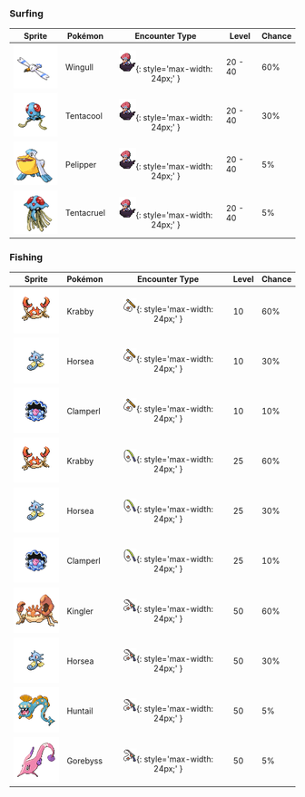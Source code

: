 ### Surfing

| Sprite | Pokémon | Encounter Type | Level | Chance |
|:------:|---------|:--------------:|-------|--------|
| ![Wingull](../../assets/sprites/wingull/front.gif "Wingull") | Wingull | ![Surf](../../assets/encounter_types/surf.png "Surf"){: style='max-width: 24px;' } | 20 - 40 | 60% |
| ![Tentacool](../../assets/sprites/tentacool/front.gif "Tentacool") | Tentacool | ![Surf](../../assets/encounter_types/surf.png "Surf"){: style='max-width: 24px;' } | 20 - 40 | 30% |
| ![Pelipper](../../assets/sprites/pelipper/front.gif "Pelipper") | Pelipper | ![Surf](../../assets/encounter_types/surf.png "Surf"){: style='max-width: 24px;' } | 20 - 40 | 5% |
| ![Tentacruel](../../assets/sprites/tentacruel/front.gif "Tentacruel") | Tentacruel | ![Surf](../../assets/encounter_types/surf.png "Surf"){: style='max-width: 24px;' } | 20 - 40 | 5% |

### Fishing

| Sprite | Pokémon | Encounter Type | Level | Chance |
|:------:|---------|:--------------:|-------|--------|
| ![Krabby](../../assets/sprites/krabby/front.gif "Krabby") | Krabby | ![Old Rod](../../assets/encounter_types/old_rod.png "Old Rod"){: style='max-width: 24px;' } | 10 | 60% |
| ![Horsea](../../assets/sprites/horsea/front.gif "Horsea") | Horsea | ![Old Rod](../../assets/encounter_types/old_rod.png "Old Rod"){: style='max-width: 24px;' } | 10 | 30% |
| ![Clamperl](../../assets/sprites/clamperl/front.gif "Clamperl") | Clamperl | ![Old Rod](../../assets/encounter_types/old_rod.png "Old Rod"){: style='max-width: 24px;' } | 10 | 10% |
| ![Krabby](../../assets/sprites/krabby/front.gif "Krabby") | Krabby | ![Good Rod](../../assets/encounter_types/good_rod.png "Good Rod"){: style='max-width: 24px;' } | 25 | 60% |
| ![Horsea](../../assets/sprites/horsea/front.gif "Horsea") | Horsea | ![Good Rod](../../assets/encounter_types/good_rod.png "Good Rod"){: style='max-width: 24px;' } | 25 | 30% |
| ![Clamperl](../../assets/sprites/clamperl/front.gif "Clamperl") | Clamperl | ![Good Rod](../../assets/encounter_types/good_rod.png "Good Rod"){: style='max-width: 24px;' } | 25 | 10% |
| ![Kingler](../../assets/sprites/kingler/front.gif "Kingler") | Kingler | ![Super Rod](../../assets/encounter_types/super_rod.png "Super Rod"){: style='max-width: 24px;' } | 50 | 60% |
| ![Horsea](../../assets/sprites/horsea/front.gif "Horsea") | Horsea | ![Super Rod](../../assets/encounter_types/super_rod.png "Super Rod"){: style='max-width: 24px;' } | 50 | 30% |
| ![Huntail](../../assets/sprites/huntail/front.gif "Huntail") | Huntail | ![Super Rod](../../assets/encounter_types/super_rod.png "Super Rod"){: style='max-width: 24px;' } | 50 | 5% |
| ![Gorebyss](../../assets/sprites/gorebyss/front.gif "Gorebyss") | Gorebyss | ![Super Rod](../../assets/encounter_types/super_rod.png "Super Rod"){: style='max-width: 24px;' } | 50 | 5% |

